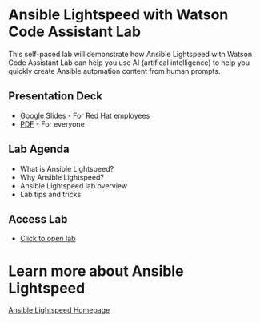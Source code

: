 # Ansible Lightspeed with Watson Code Assistant Lab

This self-paced lab will demonstrate how Ansible Lightspeed with Watson Code Assistant Lab can help you use AI (artifical intelligence) to help you quickly create Ansible automation content from human prompts.


## Presentation Deck

- [Google Slides](https://docs.google.com/presentation/d/1t4_RbvgH0vAyYclYGr1tfOEXMF3-Yz8KY_t9d5S6nrY/edit?usp=sharing) - For Red Hat employees
- [PDF](decks/Summit-2023-Intro-to-Ansible-Lightspeed-lab.pdf) - For everyone


## Lab Agenda

- What is Ansible Lightspeed?
- Why Ansible Lightspeed?
- Ansible Lightspeed lab overview
- Lab tips and tricks
  
## Access Lab

- <a target="_new" href="https://play.instruqt.com/embed/redhat/tracks/lightspeed-101?token=em_t1sdvaYULDs4d4a6">Click to open lab</a>

# Learn more about Ansible Lightspeed

<a target="_new" href="https://www.redhat.com/en/engage/project-wisdom">Ansible Lightspeed Homepage</a>
